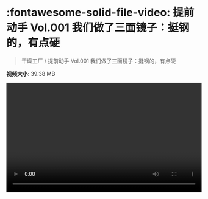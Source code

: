 # :fontawesome-solid-file-video: 提前动手 Vol.001 我们做了三面镜子：挺钢的，有点硬

> 干燥工厂 / 提前动手 Vol.001 我们做了三面镜子：挺钢的，有点硬

**视频大小**: 39.38 MB

<video id="V-f329baa08df7ef6ace661bd17caa2c50" width="512" height="288" preload="none" playsinline webkit-playsinline></video>